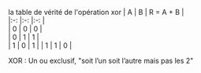 la table de vérité de l'opération xor
|   A    |    B   |    R = A + B   |              
|:-:     |:-:     |:-:     |        
|   0    |    0   |    0   |              
|   0    |    1   |    1   |              
|   1    |    0   |    1   |
|   1    |    1   |    0   |              

XOR : Un ou exclusif, "soit l’un soit l’autre mais pas les 2"
